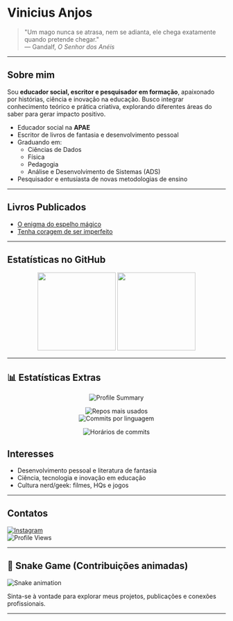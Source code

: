 # Vinicius Anjos

> "Um mago nunca se atrasa, nem se adianta, ele chega exatamente quando pretende chegar."  
> — Gandalf, *O Senhor dos Anéis*

---

## Sobre mim
Sou **educador social, escritor e pesquisador em formação**, apaixonado por histórias, ciência e inovação na educação. Busco integrar conhecimento teórico e prática criativa, explorando diferentes áreas do saber para gerar impacto positivo.  

- Educador social na **APAE**  
- Escritor de livros de fantasia e desenvolvimento pessoal  
- Graduando em:
  - Ciências de Dados  
  - Física  
  - Pedagogia  
  - Análise e Desenvolvimento de Sistemas (ADS)  
- Pesquisador e entusiasta de novas metodologias de ensino  

---

## Livros Publicados
- [O enigma do espelho mágico](https://loja.uiclap.com/titulo/ua35763/)  
- [Tenha coragem de ser imperfeito](https://loja.uiclap.com/titulo/ua38531/) 


  
---
## Estatísticas no GitHub

<div align="center">
  <img src="https://github-readme-stats.vercel.app/api?username=v-anjos&show_icons=true&theme=radical" height="180em"/>
  <img src="https://github-readme-stats.vercel.app/api/top-langs/?username=v-anjos&layout=compact&theme=radical" height="180em"/>
</div>

---
## 📊 Estatísticas Extras

<div align="center">

![Profile Summary](https://github-profile-summary-cards.vercel.app/api/cards/profile-details?username=v-anjos&theme=radical)  

![Repos mais usados](https://github-profile-summary-cards.vercel.app/api/cards/repos-per-language?username=v-anjos&theme=radical)  
![Commits por linguagem](https://github-profile-summary-cards.vercel.app/api/cards/most-commit-language?username=v-anjos&theme=radical)  

![Horários de commits](https://github-profile-summary-cards.vercel.app/api/cards/productive-time?username=v-anjos&theme=radical&utcOffset=-3)  

</div>

## Interesses
- Desenvolvimento pessoal e literatura de fantasia  
- Ciência, tecnologia e inovação em educação  
- Cultura nerd/geek: filmes, HQs e jogos

---

## Contatos
[![Instagram](https://img.shields.io/badge/-Instagram-E4405F?style=for-the-badge&logo=instagram&logoColor=white)](https://www.instagram.com/ovinianjos/)  
![Profile Views](https://komarev.com/ghpvc/?username=vanjosa&label=Visualizações&color=blueviolet&style=flat-square)

---

## 🐍 Snake Game (Contribuições animadas)

![Snake animation](https://github.com/v-anjos/v-anjos/blob/output/github-contribution-grid-snake.svg)

Sinta-se à vontade para explorar meus projetos, publicações e conexões profissionais.

---




